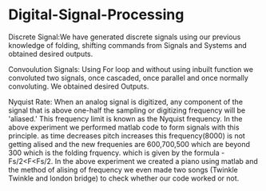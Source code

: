 # Digital-Signal-Processing
Discrete Signal:We have generated discrete signals using our previous knowledge of folding, shifting commands from Signals and Systems and obtained desired outputs.


Convoulution Signals: Using For loop and without using inbuilt function we convoluted two signals, once cascaded, once parallel and once normally convoluting. We obtained desired Outputs.


Nyquist Rate: When an analog signal is digitized, any component of the signal that is above one-half the sampling or digitizing frequency will be 'aliased.' This frequency limit is known as the Nyquist frequency. In the above experiment we performed matlab code to form signals with this principle. as time decreases pitch increases this frequency(8000) is not getting alised and the new frequenies are 600,700,500 which are beyond 300 which is the folding frquency. which is given by the formula - Fs/2<F<Fs/2. In the above experiment we created a piano using matlab and the method of alising of frequency we even made two songs (Twinkle Twinkle and london bridge) to check whether our code worked or not.
